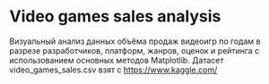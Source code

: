 # Video games sales analysis
Визуальный анализ данных объёма продаж видеоигр по годам в разрезе разработчиков, платформ, жанров, оценок и рейтинга с использованием основных методов Matplotlib.
Датасет video_games_sales.csv взят с https://www.kaggle.com/
